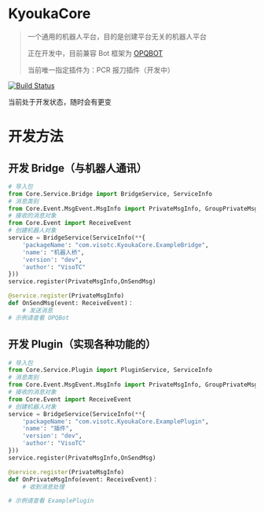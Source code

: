# KyoukaCore
> 一个通用的机器人平台，目的是创建平台无关的机器人平台
> 
> 正在开发中，目前兼容 Bot 框架为 [OPQBOT](https://github.com/OPQBOT/OPQ)
>
> 当前唯一指定插件为：PCR 报刀插件（开发中）

[![Build Status](https://szlytlyt.visualstudio.com/KyoukaCore/_apis/build/status/VisoTC.KyoukaCore?branchName=Next)](https://szlytlyt.visualstudio.com/KyoukaCore/_build/latest?definitionId=1&branchName=Next)

当前处于开发状态，随时会有更变
# 开发方法
## 开发 Bridge（与机器人通讯）
```python
# 导入包
from Core.Service.Bridge import BridgeService, ServiceInfo
# 消息类别
from Core.Event.MsgEvent.MsgInfo import PrivateMsgInfo, GroupPrivateMsgInfo, GroupMsgInfo
# 接收的消息对象 
from Core.Event import ReceiveEvent
# 创建机器人对象
service = BridgeService(ServiceInfo(**{
    'packageName': "com.visotc.KyoukaCore.ExampleBridge",
    'name': "机器人桥",
    'version': "dev",
    'author': "VisoTC"
}))
service.register(PrivateMsgInfo,OnSendMsg)

@service.register(PrivateMsgInfo)
def OnSendMsg(event: ReceiveEvent)：
    # 发送消息
# 示例请查看 OPQBot
```
## 开发 Plugin（实现各种功能的）
```python
# 导入包
from Core.Service.Plugin import PluginService, ServiceInfo
# 消息类别
from Core.Event.MsgEvent.MsgInfo import PrivateMsgInfo, GroupPrivateMsgInfo, GroupMsgInfo
# 接收的消息对象 
from Core.Event import ReceiveEvent
# 创建机器人对象
service = BridgeService(ServiceInfo(**{
    'packageName': "com.visotc.KyoukaCore.ExamplePlugin",
    'name': "插件",
    'version': "dev",
    'author': "VisoTC"
}))
service.register(PrivateMsgInfo,OnSendMsg)

@service.register(PrivateMsgInfo)
def OnPrivateMsgInfo(event: ReceiveEvent)：
    # 收到消息处理

# 示例请查看 ExamplePlugin
```